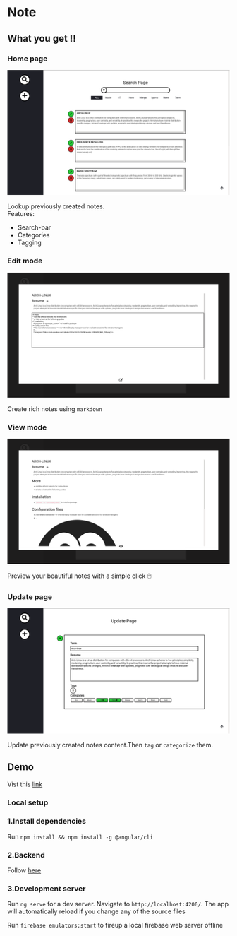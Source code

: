 # Note
## What you get !!
### Home page
<p align="center" >
    <img src="documentation/home-page.png" width="600"/>
</p>

Lookup previously created notes. <br/>
Features: 
 - Search-bar 
 - Categories
 - Tagging

### Edit mode 
<p align="center">
    <img src="documentation/edit-mode.png">
</p>

Create rich notes using `markdown`

### View mode 
<p align="center">
    <img src="documentation/view-mode.png">
</p>

Preview your beautiful notes with a simple click 🖱️

### Update page
<p align="center">
    <img src="documentation/update-note.png">
</p>

Update previously created notes content.Then `tag` or `categorize` them.

## Demo
Vist this [link](https://notes-app-d3555.web.app)

### Local setup
### 1.Install dependencies
Run `npm install && npm install -g @angular/cli`


### 2.Backend

Follow [here](https://github.com/HazemBZ/notes-app-flask-backend/tree/master)

### 3.Development server

Run `ng serve` for a dev server. Navigate to `http://localhost:4200/`. The app will automatically reload if you change any of the source files

Run `firebase emulators:start` to fireup a local firebase web server offline 
